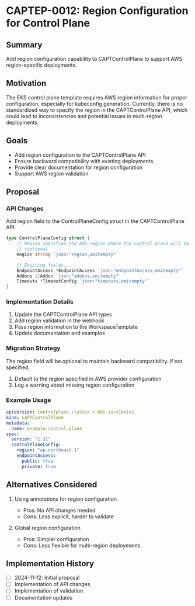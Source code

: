 # CAPTEP-0012: Region Configuration for Control Plane

## Summary
Add region configuration capability to CAPTControlPlane to support AWS region-specific deployments.

## Motivation
The EKS control plane template requires AWS region information for proper configuration, especially for kubeconfig generation. Currently, there is no standardized way to specify the region in the CAPTControlPlane API, which could lead to inconsistencies and potential issues in multi-region deployments.

## Goals
- Add region configuration to the CAPTControlPlane API
- Ensure backward compatibility with existing deployments
- Provide clear documentation for region configuration
- Support AWS region validation

## Proposal

### API Changes

Add region field to the ControlPlaneConfig struct in the CAPTControlPlane API:

```go
type ControlPlaneConfig struct {
    // Region specifies the AWS region where the control plane will be created
    // +optional
    Region string `json:"region,omitempty"`

    // Existing fields...
    EndpointAccess *EndpointAccess `json:"endpointAccess,omitempty"`
    Addons []Addon `json:"addons,omitempty"`
    Timeouts *TimeoutConfig `json:"timeouts,omitempty"`
}
```

### Implementation Details

1. Update the CAPTControlPlane API types
2. Add region validation in the webhook
3. Pass region information to the WorkspaceTemplate
4. Update documentation and examples

### Migration Strategy

The region field will be optional to maintain backward compatibility. If not specified:
1. Default to the region specified in AWS provider configuration
2. Log a warning about missing region configuration

### Example Usage

```yaml
apiVersion: controlplane.cluster.x-k8s.io/v1beta1
kind: CAPTControlPlane
metadata:
  name: example-control-plane
spec:
  version: "1.31"
  controlPlaneConfig:
    region: "ap-northeast-1"
    endpointAccess:
      public: true
      private: true
```

## Alternatives Considered

1. Using annotations for region configuration
   - Pros: No API changes needed
   - Cons: Less explicit, harder to validate

2. Global region configuration
   - Pros: Simpler configuration
   - Cons: Less flexible for multi-region deployments

## Implementation History

- [ ] 2024-11-12: Initial proposal
- [ ] Implementation of API changes
- [ ] Implementation of validation
- [ ] Documentation updates
